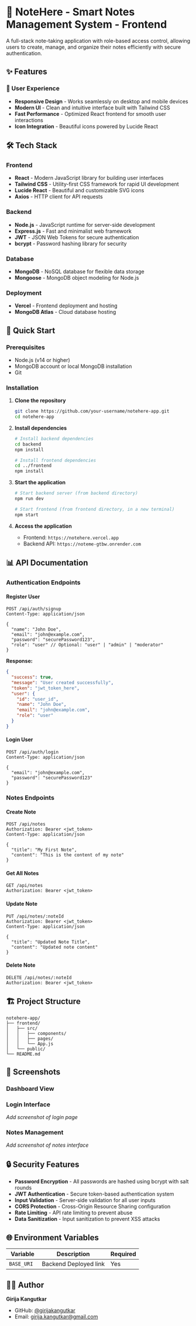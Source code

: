 # 📝 NoteHere - Smart Notes Management System - Frontend

A full-stack note-taking application with role-based access control, allowing users to create, manage, and organize their notes efficiently with secure authentication.

## ✨ Features

### 🎨 User Experience

- **Responsive Design** - Works seamlessly on desktop and mobile devices
- **Modern UI** - Clean and intuitive interface built with Tailwind CSS
- **Fast Performance** - Optimized React frontend for smooth user interactions
- **Icon Integration** - Beautiful icons powered by Lucide React

## 🛠️ Tech Stack

### Frontend

- **React** - Modern JavaScript library for building user interfaces
- **Tailwind CSS** - Utility-first CSS framework for rapid UI development
- **Lucide React** - Beautiful and customizable SVG icons
- **Axios** - HTTP client for API requests

### Backend

- **Node.js** - JavaScript runtime for server-side development
- **Express.js** - Fast and minimalist web framework
- **JWT** - JSON Web Tokens for secure authentication
- **bcrypt** - Password hashing library for security

### Database

- **MongoDB** - NoSQL database for flexible data storage
- **Mongoose** - MongoDB object modeling for Node.js

### Deployment

- **Vercel** - Frontend deployment and hosting
- **MongoDB Atlas** - Cloud database hosting

## 🚀 Quick Start

### Prerequisites

- Node.js (v14 or higher)
- MongoDB account or local MongoDB installation
- Git

### Installation

1. **Clone the repository**

   ```bash
   git clone https://github.com/your-username/notehere-app.git
   cd notehere-app
   ```

2. **Install dependencies**

   ```bash
   # Install backend dependencies
   cd backend
   npm install

   # Install frontend dependencies
   cd ../frontend
   npm install
   ```

3. **Start the application**

   ```bash
   # Start backend server (from backend directory)
   npm run dev

   # Start frontend (from frontend directory, in a new terminal)
   npm start
   ```

4. **Access the application**
   - Frontend: `https://notehere.vercel.app`
   - Backend API: `https://noteme-gtbw.onrender.com`

## 📊 API Documentation

### Authentication Endpoints

#### Register User

```http
POST /api/auth/signup
Content-Type: application/json

{
  "name": "John Doe",
  "email": "john@example.com",
  "password": "securePassword123",
  "role": "user" // Optional: "user" | "admin" | "moderator"
}
```

**Response:**

```json
{
  "success": true,
  "message": "User created successfully",
  "token": "jwt_token_here",
  "user": {
    "id": "user_id",
    "name": "John Doe",
    "email": "john@example.com",
    "role": "user"
  }
}
```

#### Login User

```http
POST /api/auth/login
Content-Type: application/json

{
  "email": "john@example.com",
  "password": "securePassword123"
}
```

### Notes Endpoints

#### Create Note

```http
POST /api/notes
Authorization: Bearer <jwt_token>
Content-Type: application/json

{
  "title": "My First Note",
  "content": "This is the content of my note"
}
```

#### Get All Notes

```http
GET /api/notes
Authorization: Bearer <jwt_token>
```

#### Update Note

```http
PUT /api/notes/:noteId
Authorization: Bearer <jwt_token>
Content-Type: application/json

{
  "title": "Updated Note Title",
  "content": "Updated note content"
}
```

#### Delete Note

```http
DELETE /api/notes/:noteId
Authorization: Bearer <jwt_token>
```

## 🏗️ Project Structure

```
notehere-app/
├── frontend/
│   ├── src/
│   │   ├── components/
│   │   ├── pages/
│   │   └── App.js
│   └── public/
└── README.md
```

## 📱 Screenshots

### Dashboard View

<!-- ![Dashboard](<https://github.com/girijakangutkar/SchoolMgmt/blob/main/Screenshot%20(168).png>) -->

### Login Interface

_Add screenshot of login page_

### Notes Management

_Add screenshot of notes interface_

## 🔒 Security Features

- **Password Encryption** - All passwords are hashed using bcrypt with salt rounds
- **JWT Authentication** - Secure token-based authentication system
- **Input Validation** - Server-side validation for all user inputs
- **CORS Protection** - Cross-Origin Resource Sharing configuration
- **Rate Limiting** - API rate limiting to prevent abuse
- **Data Sanitization** - Input sanitization to prevent XSS attacks

## 🌐 Environment Variables

| Variable    | Description           | Required |
| ----------- | --------------------- | -------- |
| `BASE_URI ` | Backend Deployed link | Yes      |

## 👨‍💻 Author

**Girija Kangutkar**

- GitHub: [@girijakangutkar](https://github.com/girijakangutkar)
- Email: girija.kangutkar@gmail.com
